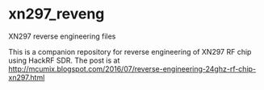 # xn297_reveng
XN297 reverse engineering files

This is a companion repository for reverse engineering of XN297 RF chip using HackRF SDR. The post is at http://mcumix.blogspot.com/2016/07/reverse-engineering-24ghz-rf-chip-xn297.html

